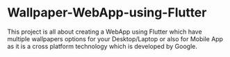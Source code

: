 # Wallpaper-WebApp-using-Flutter

This project is all about creating a WebApp using Flutter which have multiple wallpapers options for your Desktop/Laptop or also for Mobile App as it is a cross platform technology which is developed by Google.

